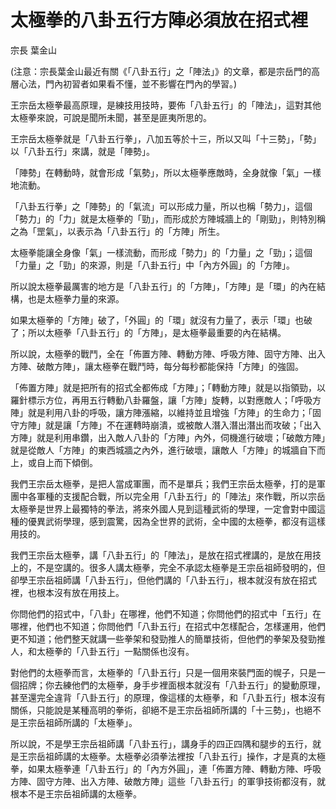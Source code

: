 # 太極拳的八卦五行方陣必須放在招式裡

宗長
葉金山

(注意：宗長葉金山最近有關《「八卦五行」之「陣法」》的文章，都是宗岳門的高層心法，門內初習者如果看不懂，並不影響在門內的學習。)

王宗岳太極拳最高原理，是練技用技時，要佈「八卦五行」的「陣法」，這對其他太極拳來說，可說是聞所未聞，甚至是匪夷所思的。

王宗岳太極拳就是「八卦五行拳」，八加五等於十三，所以又叫「十三勢」，「勢」以「八卦五行」來講，就是「陣勢」。

「陣勢」在轉動時，就會形成「氣勢」，所以太極拳應敵時，全身就像「氣」一樣地流動。

「八卦五行拳」之「陣勢」的「氣流」可以形成力量，所以也稱「勢力」，這個「勢力」的「力」就是太極拳的「勁」，而形成於方陣城牆上的「剛勁」，則特別稱之為「罡氣」，以表示為「八卦五行」的「方陣」所生。

太極拳能讓全身像「氣」一樣流動，而形成「勢力」的「力量」之「勁」；這個「力量」之「勁」的來源，則是「八卦五行」中「內方外圓」的「方陣」。

所以說太極拳最厲害的地方是「八卦五行」的「方陣」，「方陣」是「環」的內在結構，也是太極拳力量的來源。

如果太極拳的「方陣」破了，「外圓」的「環」就沒有力量了，表示「環」也破了；所以太極拳「八卦五行」的「方陣」，是太極拳最重要的內在結構。

所以說，太極拳的戰鬥，全在「佈置方陣、轉動方陣、呼吸方陣、固守方陣、出入方陣、破敵方陣」，讓太極拳在戰鬥時，每分每秒都能保持「方陣」的強固。

「佈置方陣」就是把所有的招式全都佈成「方陣」；「轉動方陣」就是以指領勁，以羅針標示方位，再用五行轉動八卦羅盤，讓「方陣」旋轉，以對應敵人；「呼吸方陣」就是利用八卦的呼吸，讓方陣漲縮，以維持並且增強「方陣」的生命力；「固守方陣」就是讓「方陣」不在運轉時崩潰，或被敵人潛入潛出潛出而攻破；「出入方陣」就是利用串鑽，出入敵人八卦的「方陣」內外，伺機進行破壞；「破敵方陣」就是從敵人「方陣」的東西城牆之內外，進行破壞，讓敵人「方陣」的城牆自下而上，或自上而下傾倒。

我們王宗岳太極拳，是把人當成軍團，而不是單兵；我們王宗岳太極拳，打的是軍團中各軍種的支援配合戰，所以完全用「八卦五行」的「陣法」來作戰，所以宗岳太極拳是世界上最獨特的拳法，將來外國人見到這種武術的學理，一定會對中國這種的優異武術學理，感到震驚，因為全世界的武術，全中國的太極拳，都沒有這樣用技的。

我們王宗岳太極拳，講「八卦五行」的「陣法」，是放在招式裡講的，是放在用技上的，不是空講的。很多人講太極拳，完全不承認太極拳是王宗岳祖師發明的，但卻學王宗岳祖師講「八卦五行」，但他們講的「八卦五行」，根本就沒有放在招式裡，也根本沒有放在用技上。

你問他們的招式中，「八卦」在哪裡，他們不知道；你問他們的招式中「五行」在哪裡，他們也不知道；你問他們「八卦五行」在招式中怎樣配合，怎樣運用，他們更不知道；他們整天就講一些拳架和發勁推人的簡單技術，但他們的拳架及發勁推人，和太極拳的「八卦五行」一點關係也沒有。

對他們的太極拳而言，太極拳的「八卦五行」只是一個用來裝門面的幌子，只是一個招牌；你去練他們的太極拳，身手步裡面根本就沒有「八卦五行」的變動原理，甚至還完全違背「八卦五行」的原理，像這樣的太極拳，和「八卦五行」根本沒有關係，只能說是某種高明的拳術，卻絕不是王宗岳祖師所講的「十三勢」，也絕不是王宗岳祖師所講的「太極拳」。

所以說，不是學王宗岳祖師講「八卦五行」，講身手的四正四隅和腿步的五行，就是王宗岳祖師講的太極拳。太極拳必須拳法裡按「八卦五行」操作，才是真的太極拳，如果太極拳連「八卦五行」的「內方外圓」，連「佈置方陣、轉動方陣、呼吸方陣、固守方陣、出入方陣、破敵方陣」這些「八卦五行」的軍爭技術都沒有，就根本不是王宗岳祖師講的太極拳。